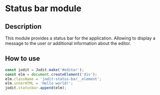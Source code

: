 # Status bar module

## Description

This module provides a status bar for the application.
Allowing to display a message to the user or additional information about the editor.

## How to use

```js
const jodit = Jodit.make('#editor');
const elm = document.createElement('div');
elm.className = 'jodit-status-bar__element';
elm.innerHTML = 'Hello world!';
jodit.statusbar.append(elm);
```
